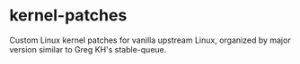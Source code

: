 kernel-patches
==============

Custom Linux kernel patches for vanilla upstream Linux, organized
by major version similar to Greg KH's stable-queue.
